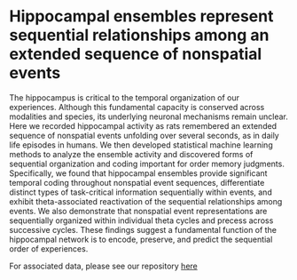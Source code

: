 # Hippocampal ensembles represent sequential relationships among an extended sequence of nonspatial events

The hippocampus is critical to the temporal organization of our experiences. Although this fundamental capacity is conserved across modalities and species, its underlying neuronal mechanisms remain unclear. Here we recorded hippocampal activity as rats remembered an extended sequence of nonspatial events unfolding over several seconds, as in daily life episodes in humans. We then developed statistical machine learning methods to analyze the ensemble activity and discovered forms of sequential organization and coding important for order memory judgments. Specifically, we found that hippocampal ensembles provide significant temporal coding throughout nonspatial event sequences, differentiate distinct types of task-critical information sequentially within events, and exhibit theta-associated reactivation of the sequential relationships among events. We also demonstrate that nonspatial event representations are sequentially organized within individual theta cycles and precess across successive cycles. These findings suggest a fundamental function of the hippocampal network is to encode, preserve, and predict the sequential order of experiences.

For associated data, please see our repository [here](https://datadryad.org/stash/dataset/doi:10.7280/D14X30)
